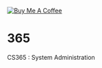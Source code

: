 <a href="https://www.buymeacoffee.com/mulrex" target="_blank"><img src="https://www.buymeacoffee.com/assets/img/custom_images/purple_img.png" alt="Buy Me A Coffee" style="height: auto !important;width: auto !important;" ></a>

# 365
CS365 : System Administration
